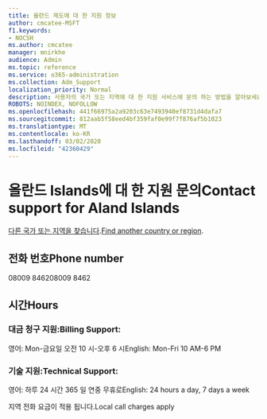 ```yaml
---
title: 올란드 제도에 대 한 지원 정보
author: cmcatee-MSFT
f1.keywords:
- NOCSH
ms.author: cmcatee
manager: mnirkhe
audience: Admin
ms.topic: reference
ms.service: o365-administration
ms.collection: Adm_Support
localization_priority: Normal
description: 사용자의 국가 또는 지역에 대 한 지원 서비스에 문의 하는 방법을 알아보세요.
ROBOTS: NOINDEX, NOFOLLOW
ms.openlocfilehash: 441f66975a2a9203c63e7493940ef8731d4dafa7
ms.sourcegitcommit: 812aab5f58eed4bf359faf0e99f7f876af5b1023
ms.translationtype: MT
ms.contentlocale: ko-KR
ms.lasthandoff: 03/02/2020
ms.locfileid: "42360429"
---
```

# <a name="contact-support-for-aland-islands"></a><span data-ttu-id="d61bf-103">올란드 Islands에 대 한 지원 문의</span><span class="sxs-lookup"><span data-stu-id="d61bf-103">Contact support for Aland Islands</span></span>

<span data-ttu-id="d61bf-104">[다른 국가 또는 지역을 찾습니다](../contact-support-for-business-products.md).</span><span class="sxs-lookup"><span data-stu-id="d61bf-104">[Find another country or region](../contact-support-for-business-products.md).</span></span>

## <a name="phone-number"></a><span data-ttu-id="d61bf-105">전화 번호</span><span class="sxs-lookup"><span data-stu-id="d61bf-105">Phone number</span></span>
<span data-ttu-id="d61bf-106">08009 8462</span><span class="sxs-lookup"><span data-stu-id="d61bf-106">08009 8462</span></span>

## <a name="hours"></a><span data-ttu-id="d61bf-107">시간</span><span class="sxs-lookup"><span data-stu-id="d61bf-107">Hours</span></span>
### <a name="billing-support"></a><span data-ttu-id="d61bf-108">대금 청구 지원:</span><span class="sxs-lookup"><span data-stu-id="d61bf-108">Billing Support:</span></span>

<span data-ttu-id="d61bf-109">영어: Mon-금요일 오전 10 시-오후 6 시</span><span class="sxs-lookup"><span data-stu-id="d61bf-109">English: Mon-Fri 10 AM-6 PM</span></span>

### <a name="technical-support"></a><span data-ttu-id="d61bf-110">기술 지원:</span><span class="sxs-lookup"><span data-stu-id="d61bf-110">Technical Support:</span></span>

<span data-ttu-id="d61bf-111">영어: 하루 24 시간 365 일 연중 무휴로</span><span class="sxs-lookup"><span data-stu-id="d61bf-111">English: 24 hours a day, 7 days a week</span></span>

<span data-ttu-id="d61bf-112">지역 전화 요금이 적용 됩니다.</span><span class="sxs-lookup"><span data-stu-id="d61bf-112">Local call charges apply</span></span>
